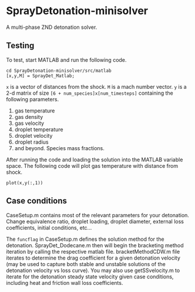 # SprayDetonation-minisolver
A multi-phase ZND detonation solver. 

## Testing
To test, start MATLAB and run the following code.
```
cd SprayDetonation-minisolver/src/matlab
[x,y,M] = SprayDet_Matlab;
```

`x` is a vector of distances from the shock. `M` is a mach number vector. `y` is a 2-d matrix of size `[6 + num_species]x[num_timesteps]` containing the following parameters.

1. gas temperature
2. gas density
3. gas velocity
4. droplet temperature
5. droplet velocity
6. droplet radius
7. and beyond. Species mass fractions.

After running the code and loading the solution into the MATLAB variable space. The following code will plot gas temperature with distance from shock.

```
plot(x,y(:,1))
```

## Case conditions
CaseSetup.m contains most of the relevant parameters for your detonation. Change equivalence ratio, droplet loading, droplet diameter, external loss coefficients, initial conditions, etc...

The `funcflag` in CaseSetup.m defines the solution method for the detonation. SprayDet_Dodecane.m then will begin the bracketing method iteration by calling the respective matlab file. bracketMethodCDW.m file iterates to determine the drag coefficient for a given detonation velocity (may be used to capture both stable and unstable solutions of the detonation velocity vs loss curve). You may also use getSSvelocity.m to iterate for the detonation steady state velocity given case conditions, including heat and friction wall loss coefficients.
